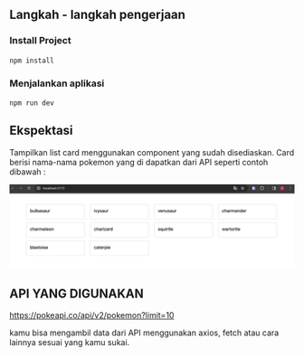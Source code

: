 ## Langkah - langkah pengerjaan

### Install Project

```
npm install
```

### Menjalankan aplikasi

```
npm run dev
```

## Ekspektasi

Tampilkan list card menggunakan component yang sudah disediaskan. Card berisi nama-nama pokemon yang di dapatkan dari API seperti contoh dibawah :

![Alt Text](./result.png)

## API YANG DIGUNAKAN

https://pokeapi.co/api/v2/pokemon?limit=10

kamu bisa mengambil data dari API menggunakan axios, fetch atau cara lainnya sesuai yang kamu sukai.

